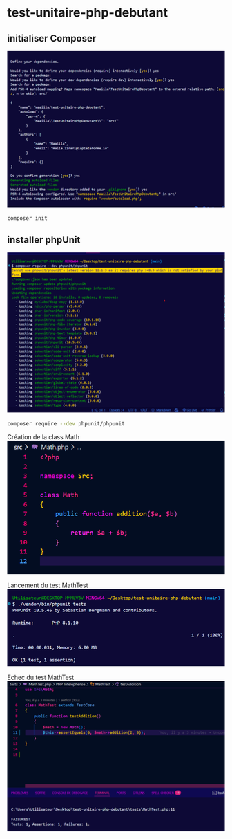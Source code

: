# test-unitaire-php-debutant

## initialiser Composer

![capture](images/composerinit.png)

```bash
composer init
```

## installer phpUnit

![capture](images/phpUnit.png)

```bash
composer require --dev phpunit/phpunit
```

Création de la class Math
![capture](images/math.png)

Lancement du test MathTest
![capture](images/phpmathtest.png)

Echec du test MathTest
![capture](images/echectest.png)


